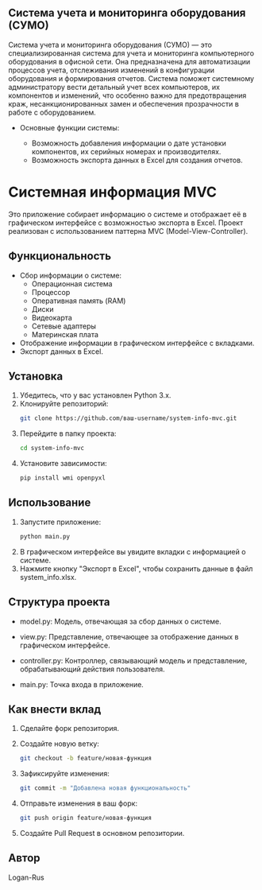 ## Система учета и мониторинга оборудования (СУМО)
Система учета и мониторинга оборудования (СУМО) — это специализированная система для учета и мониторинга компьютерного оборудования в офисной сети. Она предназначена для автоматизации процессов учета, отслеживания изменений в конфигурации оборудования и формирования отчетов. Система поможет системному администратору вести детальный учет всех компьютеров, их компонентов и изменений, что особенно важно для предотвращения краж, несанкционированных замен и обеспечения прозрачности в работе с оборудованием.

- Основные функции системы:

  - Возможность добавления информации о дате установки компонентов, их серийных номерах и производителях.
  - Возможность экспорта данных в Excel для создания отчетов.

# Системная информация MVC

Это приложение собирает информацию о системе и отображает её в графическом интерфейсе с возможностью экспорта в Excel. Проект реализован с использованием паттерна MVC (Model-View-Controller).

## Функциональность

- Сбор информации о системе:
  - Операционная система
  - Процессор
  - Оперативная память (RAM)
  - Диски
  - Видеокарта
  - Сетевые адаптеры
  - Материнская плата
- Отображение информации в графическом интерфейсе с вкладками.
- Экспорт данных в Excel.

## Установка

1. Убедитесь, что у вас установлен Python 3.x.
2. Клонируйте репозиторий:
    ```bash
   git clone https://github.com/ваш-username/system-info-mvc.git

3. Перейдите в папку проекта:
    ```bash
    cd system-info-mvc

4. Установите зависимости:
    ```bash
    pip install wmi openpyxl

## Использование
1. Запустите приложение:
    ```bash
    python main.py
2. В графическом интерфейсе вы увидите вкладки с информацией о системе.
3. Нажмите кнопку "Экспорт в Excel", чтобы сохранить данные в файл system_info.xlsx.

## Структура проекта
- model.py: Модель, отвечающая за сбор данных о системе.

- view.py: Представление, отвечающее за отображение данных в графическом интерфейсе.

- controller.py: Контроллер, связывающий модель и представление, обрабатывающий действия пользователя.

- main.py: Точка входа в приложение.

## Как внести вклад
1. Сделайте форк репозитория.

2. Создайте новую ветку:
    ```bash
    git checkout -b feature/новая-функция
3. Зафиксируйте изменения:
    ```bash
    git commit -m "Добавлена новая функциональность"

4. Отправьте изменения в ваш форк:
    ```bash
    git push origin feature/новая-функция

5. Создайте Pull Request в основном репозитории.

## Автор
Logan-Rus














